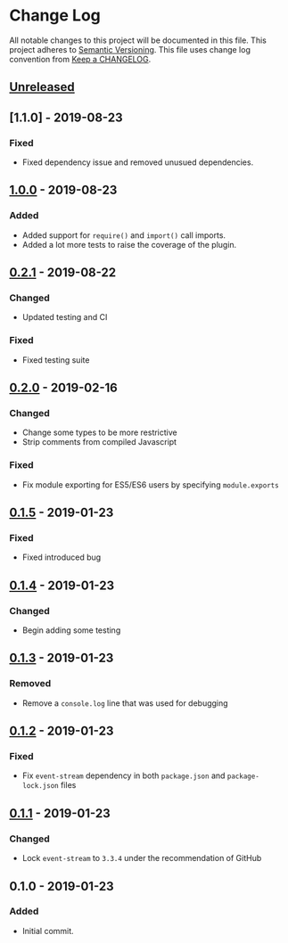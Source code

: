 # Change Log
All notable changes to this project will be documented in this file.
This project adheres to [Semantic Versioning].
This file uses change log convention from [Keep a CHANGELOG].

## [Unreleased]

## [1.1.0] - 2019-08-23
### Fixed
- Fixed dependency issue and removed unusued dependencies.

## [1.0.0] - 2019-08-23
### Added
- Added support for `require()` and `import()` call imports.
- Added a lot more tests to raise the coverage of the plugin.

## [0.2.1] - 2019-08-22
### Changed
- Updated testing and CI
### Fixed
- Fixed testing suite

## [0.2.0] - 2019-02-16
### Changed
- Change some types to be more restrictive
- Strip comments from compiled Javascript
### Fixed
- Fix module exporting for ES5/ES6 users by specifying `module.exports`

## [0.1.5] - 2019-01-23
### Fixed
- Fixed introduced bug

## [0.1.4] - 2019-01-23
### Changed
- Begin adding some testing

## [0.1.3] - 2019-01-23
### Removed
- Remove a `console.log` line that was used for debugging

## [0.1.2] - 2019-01-23
### Fixed
- Fix `event-stream` dependency in both `package.json` and `package-lock.json` files

## [0.1.1] - 2019-01-23
### Changed
- Lock `event-stream` to `3.3.4` under the recommendation of GitHub

## 0.1.0 - 2019-01-23
### Added
- Initial commit.

[Keep a CHANGELOG]: http://keepachangelog.com
[Semantic Versioning]: http://semver.org/

[unreleased]: https://github.com/dhkatz/gulp-ts-alias/compare/1.0.0...HEAD
[1.0.0]: https://github.com/dhkatz/gulp-ts-alias/compare/0.2.1...1.0.0
[0.2.1]: https://github.com/dhkatz/gulp-ts-alias/compare/0.2.0...0.2.1
[0.2.0]: https://github.com/dhkatz/gulp-ts-alias/compare/0.1.5...0.2.0
[0.1.5]: https://github.com/dhkatz/gulp-ts-alias/compare/0.1.4...0.1.5
[0.1.4]: https://github.com/dhkatz/gulp-ts-alias/compare/0.1.3...0.1.4
[0.1.3]: https://github.com/dhkatz/gulp-ts-alias/compare/0.1.2...0.1.3
[0.1.2]: https://github.com/dhkatz/gulp-ts-alias/compare/0.1.1...0.1.2
[0.1.1]: https://github.com/dhkatz/gulp-ts-alias/compare/0.1.0...0.1.1
